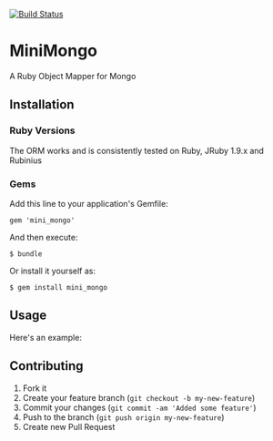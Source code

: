 [![Build Status](https://secure.travis-ci.org/robertomiranda/mini_mongo.png)](http://travis-ci.org/robertomiranda/mini_mongo)
# MiniMongo

A Ruby Object Mapper for Mongo

## Installation

### Ruby Versions

The ORM works and is consistently tested on Ruby, JRuby 1.9.x and Rubinius

### Gems

Add this line to your application's Gemfile:

    gem 'mini_mongo'

And then execute:

    $ bundle

Or install it yourself as:

    $ gem install mini_mongo

## Usage

Here's an example:


## Contributing

1. Fork it
2. Create your feature branch (`git checkout -b my-new-feature`)
3. Commit your changes (`git commit -am 'Added some feature'`)
4. Push to the branch (`git push origin my-new-feature`)
5. Create new Pull Request
